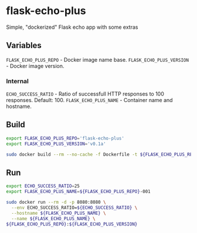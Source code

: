 # flask-echo-plus

Simple, "dockerized" Flask echo app with some extras

## Variables

`FLASK_ECHO_PLUS_REPO` - Docker image name base.
`FLASK_ECHO_PLUS_VERSION` - Docker image version.

### Internal

`ECHO_SUCCESS_RATIO` - Ratio of successfull HTTP responses to 100 responses. Default: 100.
`FLASK_ECHO_PLUS_NAME` - Container name and hostname.

## Build

```sh
export FLASK_ECHO_PLUS_REPO='flask-echo-plus'
export FLASK_ECHO_PLUS_VERSION='v0.1a'

sudo docker build --rm --no-cache -f Dockerfile -t ${FLASK_ECHO_PLUS_REPO}:${FLASK_ECHO_PLUS_VERSION} .
```

## Run

```sh
export ECHO_SUCCESS_RATIO=25
export FLASK_ECHO_PLUS_NAME=${FLASK_ECHO_PLUS_REPO}-001

sudo docker run --rm -d -p 8080:8080 \
  --env ECHO_SUCCESS_RATIO=${ECHO_SUCCESS_RATIO} \
  --hostname ${FLASK_ECHO_PLUS_NAME} \
  --name ${FLASK_ECHO_PLUS_NAME} \
${FLASK_ECHO_PLUS_REPO}:${FLASK_ECHO_PLUS_VERSION}
```

